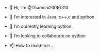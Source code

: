 - 👋 Hi, I’m @Thanmai20091310
- 👀 I’m interested in  Java, c++,c and python
- 🌱 I’m currently learning python
- 💞️ I’m looking to collaborate on python

- 📫 How to reach me ...

<!---
Thanmai20091310/Thanmai20091310 is a ✨ special ✨ repository because its `README.md` (this file) appears on your GitHub profile.
You can click the Preview link to take a look at your changes.
--->
